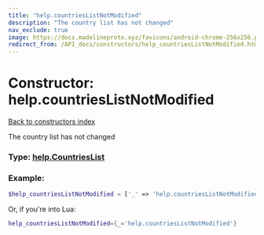 ```yaml
---
title: "help.countriesListNotModified"
description: "The country list has not changed"
nav_exclude: true
image: https://docs.madelineproto.xyz/favicons/android-chrome-256x256.png
redirect_from: /API_docs/constructors/help_countriesListNotModified.html
---
```

# Constructor: help.countriesListNotModified  
[Back to constructors index](index.md)



The country list has not changed




### Type: [help.CountriesList](../types/help.CountriesList.md)


### Example:

```php
$help_countriesListNotModified = ['_' => 'help.countriesListNotModified'];
```  


Or, if you're into Lua:

```lua
help_countriesListNotModified={_='help.countriesListNotModified'}

```


